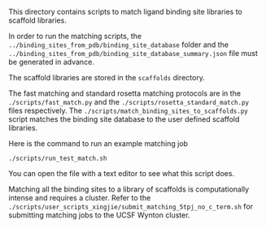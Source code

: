 This directory contains scripts to match ligand binding site libraries to scaffold libraries.

In order to run the matching scripts, the `../binding_sites_from_pdb/binding_site_database` folder and the `../binding_sites_from_pdb/binding_site_database_summary.json` file must be generated in advance.

The scaffold libraries are stored in the `scaffolds` directory.

The fast matching and standard rosetta matching protocols are in the `./scripts/fast_match.py` and the `./scripts/rosetta_standard_match.py` files respectively. The `./scripts/match_binding_sites_to_scaffolds.py` script matches the binding site database to the user defined scaffold libraries.

Here is the command to run an example matching job
```
./scripts/run_test_match.sh
```
You can open the file with a text editor to see what this script does.

Matching all the binding sites to a library of scaffolds is computationally intense and requires a cluster. Refer to the `./scripts/user_scripts_xingjie/submit_matching_5tpj_no_c_term.sh` for submitting matching jobs to the UCSF Wynton cluster.
